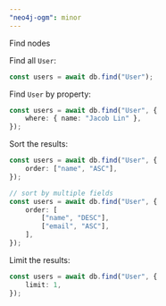 ```yaml
---
"neo4j-ogm": minor
---
```


Find nodes

Find all `User`:

```ts
const users = await db.find("User");
```

Find `User` by property:

```ts
const users = await db.find("User", {
    where: { name: "Jacob Lin" },
});
```

Sort the results:

```ts
const users = await db.find("User", {
    order: ["name", "ASC"],
});

// sort by multiple fields
const users = await db.find("User", {
    order: [
        ["name", "DESC"],
        ["email", "ASC"],
    ],
});
```

Limit the results:

```ts
const users = await db.find("User", {
    limit: 1,
});
```
